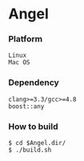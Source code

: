# Angel

### Platform
```
Linux
Mac OS
```

### Dependency
```
clang>=3.3/gcc>=4.8
boost::any
```

### How to build
```
$ cd $Angel.dir/
$ ./build.sh
```
